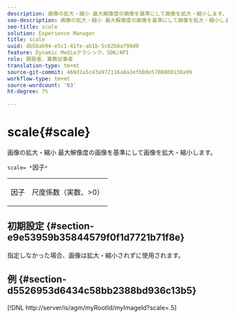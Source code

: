 ```yaml
---
description: 画像の拡大・縮小 最大解像度の画像を基準にして画像を拡大・縮小します。
seo-description: 画像の拡大・縮小 最大解像度の画像を基準にして画像を拡大・縮小します。
seo-title: scale
solution: Experience Manager
title: scale
uuid: db5bab94-e5c1-41fe-ab1b-5c62b6a798d0
feature: Dynamic Mediaクラシック，SDK/API
role: 開発者、業務従事者
translation-type: tm+mt
source-git-commit: 469d1a5c43a972116a8a2efb0de5708800130a99
workflow-type: tm+mt
source-wordcount: '63'
ht-degree: 7%

---
```



# scale{#scale}

画像の拡大・縮小 最大解像度の画像を基準にして画像を拡大・縮小します。

`scale= *`因子`*`

<table id="simpletable_AC0974B79E064BA99C1F76461BDE808A"> 
 <tr class="strow"> 
  <td class="stentry"> <p><span class="codeph"> <span class="varname"> 因子</span></span> </p> </td> 
  <td class="stentry"> <p>尺度係数（実数、&gt;0） </p></td> 
 </tr> 
</table>

## 初期設定 {#section-e9e53959b35844579f0f1d7721b71f8e}

指定しなかった場合、画像は拡大・縮小されずに使用されます。

## 例 {#section-d5526953d6434c58bb2388bd936c13b5}

[!DNL http://server/is/agm/myRootId/myImageId?scale=.5]

